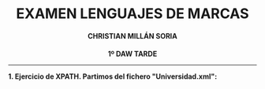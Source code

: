 <style>
  h1, h2, h3, h4, h5, h6{
    text-align: center;
    font-weight: bold;
    border: none;
    margin-bottom: 0px;
  }

  p{
    text-align: justify;
  }

  img{
    border: 2px solid black;
  }
</style>

<h1>EXAMEN LENGUAJES DE MARCAS</h1>

<h4>CHRISTIAN MILLÁN SORIA</h4>

<h4>1º DAW TARDE</h4>

<hr>

<p><b>1. Ejercicio de XPATH. Partimos del fichero "Universidad.xml":</b></p>

```xml

```